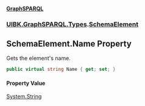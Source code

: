 #### [GraphSPARQL](./index.md 'index')
### [UIBK.GraphSPARQL.Types](./UIBK-GraphSPARQL-Types.md 'UIBK.GraphSPARQL.Types').[SchemaElement](./UIBK-GraphSPARQL-Types-SchemaElement.md 'UIBK.GraphSPARQL.Types.SchemaElement')
## SchemaElement.Name Property
Gets the element's name.  
```csharp
public virtual string Name { get; set; }
```
#### Property Value
[System.String](https://docs.microsoft.com/en-us/dotnet/api/System.String 'System.String')  
